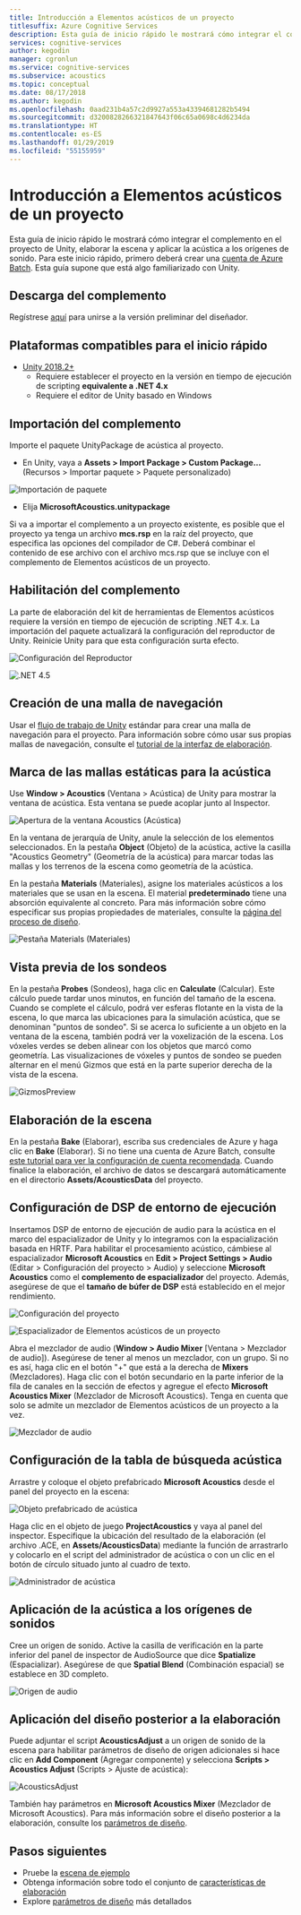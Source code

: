 ```yaml
---
title: Introducción a Elementos acústicos de un proyecto
titlesuffix: Azure Cognitive Services
description: Esta guía de inicio rápido le mostrará cómo integrar el complemento en el proyecto de Unity, elaborar la escena y aplicar la acústica a los orígenes de sonido.
services: cognitive-services
author: kegodin
manager: cgronlun
ms.service: cognitive-services
ms.subservice: acoustics
ms.topic: conceptual
ms.date: 08/17/2018
ms.author: kegodin
ms.openlocfilehash: 0aad231b4a57c2d9927a553a43394681282b5494
ms.sourcegitcommit: d3200828266321847643f06c65a0698c4d6234da
ms.translationtype: HT
ms.contentlocale: es-ES
ms.lasthandoff: 01/29/2019
ms.locfileid: "55155959"
---
```

# <a name="getting-started-with-project-acoustics"></a>Introducción a Elementos acústicos de un proyecto
Esta guía de inicio rápido le mostrará cómo integrar el complemento en el proyecto de Unity, elaborar la escena y aplicar la acústica a los orígenes de sonido. Para este inicio rápido, primero deberá crear una [cuenta de Azure Batch](create-azure-account.md). Esta guía supone que está algo familiarizado con Unity.

## <a name="download-the-plugin"></a>Descarga del complemento
Regístrese [aquí](https://forms.office.com/Pages/ResponsePage.aspx?id=v4j5cvGGr0GRqy180BHbRwMoAEhDCLJNqtVIPwQN6rpUOFRZREJRR0NIQllDOTQ1U0JMNVc4OFNFSy4u) para unirse a la versión preliminar del diseñador.

## <a name="supported-platforms-for-quickstart"></a>Plataformas compatibles para el inicio rápido
* [Unity 2018.2+](http://www.unity3d.com)
  * Requiere establecer el proyecto en la versión en tiempo de ejecución de scripting **equivalente a .NET 4.x** 
  * Requiere el editor de Unity basado en Windows

## <a name="import-the-plugin"></a>Importación del complemento
Importe el paquete UnityPackage de acústica al proyecto. 
* En Unity, vaya a **Assets > Import Package > Custom Package...** (Recursos > Importar paquete > Paquete personalizado)

![Importación de paquete](media/ImportPackage.png)  

* Elija **MicrosoftAcoustics.unitypackage**

Si va a importar el complemento a un proyecto existente, es posible que el proyecto ya tenga un archivo **mcs.rsp** en la raíz del proyecto, que especifica las opciones del compilador de C#. Deberá combinar el contenido de ese archivo con el archivo mcs.rsp que se incluye con el complemento de Elementos acústicos de un proyecto.

## <a name="enable-the-plugin"></a>Habilitación del complemento
La parte de elaboración del kit de herramientas de Elementos acústicos requiere la versión en tiempo de ejecución de scripting .NET 4.x. La importación del paquete actualizará la configuración del reproductor de Unity. Reinicie Unity para que esta configuración surta efecto.

![Configuración del Reproductor](media/PlayerSettings.png)

![.NET 4.5](media/Net45.png)

## <a name="create-a-navigation-mesh"></a>Creación de una malla de navegación
Usar el [flujo de trabajo de Unity](https://docs.unity3d.com/Manual/nav-BuildingNavMesh.html) estándar para crear una malla de navegación para el proyecto. Para información sobre cómo usar sus propias mallas de navegación, consulte el [tutorial de la interfaz de elaboración](bake-ui-walkthrough.md).

## <a name="mark-static-meshes-for-acoustics"></a>Marca de las mallas estáticas para la acústica
Use **Window > Acoustics** (Ventana > Acústica) de Unity para mostrar la ventana de acústica. Esta ventana se puede acoplar junto al Inspector.

![Apertura de la ventana Acoustics (Acústica)](media/WindowAcoustics.png)

En la ventana de jerarquía de Unity, anule la selección de los elementos seleccionados. En la pestaña **Object** (Objeto) de la acústica, active la casilla "Acoustics Geometry" (Geometría de la acústica) para marcar todas las mallas y los terrenos de la escena como geometría de la acústica.

En la pestaña **Materials** (Materiales), asigne los materiales acústicos a los materiales que se usan en la escena. El material **predeterminado** tiene una absorción equivalente al concreto. Para más información sobre cómo especificar sus propias propiedades de materiales, consulte la [página del proceso de diseño](design-process.md).

![Pestaña Materials (Materiales)](media/MaterialsTab.png)

## <a name="preview-the-probes"></a>Vista previa de los sondeos
En la pestaña **Probes** (Sondeos), haga clic en **Calculate** (Calcular). Este cálculo puede tardar unos minutos, en función del tamaño de la escena. Cuando se complete el cálculo, podrá ver esferas flotante en la vista de la escena, lo que marca las ubicaciones para la simulación acústica, que se denominan "puntos de sondeo". Si se acerca lo suficiente a un objeto en la ventana de la escena, también podrá ver la voxelización de la escena. Los vóxeles verdes se deben alinear con los objetos que marcó como geometría. Las visualizaciones de vóxeles y puntos de sondeo se pueden alternar en el menú Gizmos que está en la parte superior derecha de la vista de la escena.

![GizmosPreview](media/BakePreviewWithGizmos.png)

## <a name="bake-the-scene"></a>Elaboración de la escena
En la pestaña **Bake** (Elaborar), escriba sus credenciales de Azure y haga clic en **Bake** (Elaborar). Si no tiene una cuenta de Azure Batch, consulte [este tutorial para ver la configuración de cuenta recomendada](create-azure-account.md).
Cuando finalice la elaboración, el archivo de datos se descargará automáticamente en el directorio **Assets/AcousticsData** del proyecto.

## <a name="set-up-audio-runtime-dsp"></a>Configuración de DSP de entorno de ejecución
Insertamos DSP de entorno de ejecución de audio para la acústica en el marco del espacializador de Unity y lo integramos con la espacialización basada en HRTF. Para habilitar el procesamiento acústico, cámbiese al espacializador **Microsoft Acoustics** en **Edit > Project Settings > Audio** (Editar > Configuración del proyecto > Audio) y seleccione **Microsoft Acoustics** como el **complemento de espacializador** del proyecto. Además, asegúrese de que el **tamaño de búfer de DSP** está establecido en el mejor rendimiento.

![Configuración del proyecto](media/ProjectSettings.png)  

![Espacializador de Elementos acústicos de un proyecto](media/ChooseSpatializer.png)

Abra el mezclador de audio (**Window > Audio Mixer** [Ventana > Mezclador de audio]). Asegúrese de tener al menos un mezclador, con un grupo. Si no es así, haga clic en el botón "+" que está a la derecha de **Mixers** (Mezcladores). Haga clic con el botón secundario en la parte inferior de la fila de canales en la sección de efectos y agregue el efecto **Microsoft Acoustics Mixer** (Mezclador de Microsoft Acoustics). Tenga en cuenta que solo se admite un mezclador de Elementos acústicos de un proyecto a la vez.

![Mezclador de audio](media/AudioMixer.png)

## <a name="set-up-the-acoustics-lookup-table"></a>Configuración de la tabla de búsqueda acústica
Arrastre y coloque el objeto prefabricado **Microsoft Acoustics** desde el panel del proyecto en la escena:

![Objeto prefabricado de acústica](media/AcousticsPrefab.png)

Haga clic en el objeto de juego **ProjectAcoustics** y vaya al panel del inspector. Especifique la ubicación del resultado de la elaboración (el archivo .ACE, en **Assets/AcousticsData**) mediante la función de arrastrarlo y colocarlo en el script del administrador de acústica o con un clic en el botón de círculo situado junto al cuadro de texto.

![Administrador de acústica](media/AcousticsManager.png)  

## <a name="apply-acoustics-to-sound-sources"></a>Aplicación de la acústica a los orígenes de sonidos
Cree un origen de sonido. Active la casilla de verificación en la parte inferior del panel de inspector de AudioSource que dice **Spatialize** (Espacializar). Asegúrese de que **Spatial Blend** (Combinación espacial) se establece en 3D completo.  

![Origen de audio](media/AudioSource.png)

## <a name="apply-post-bake-design"></a>Aplicación del diseño posterior a la elaboración
Puede adjuntar el script **AcousticsAdjust** a un origen de sonido de la escena para habilitar parámetros de diseño de origen adicionales si hace clic en **Add Component** (Agregar componente) y selecciona **Scripts > Acoustics Adjust** (Scripts > Ajuste de acústica):

![AcousticsAdjust](media/AcousticsAdjust.png)

También hay parámetros en **Microsoft Acoustics Mixer** (Mezclador de Microsoft Acoustics). Para más información sobre el diseño posterior a la elaboración, consulte los [parámetros de diseño](design-process.md).

## <a name="next-steps"></a>Pasos siguientes
* Pruebe la [escena de ejemplo](sample-walkthrough.md)
* Obtenga información sobre todo el conjunto de [características de elaboración](bake-ui-walkthrough.md)
* Explore [parámetros de diseño](design-process.md) más detallados

